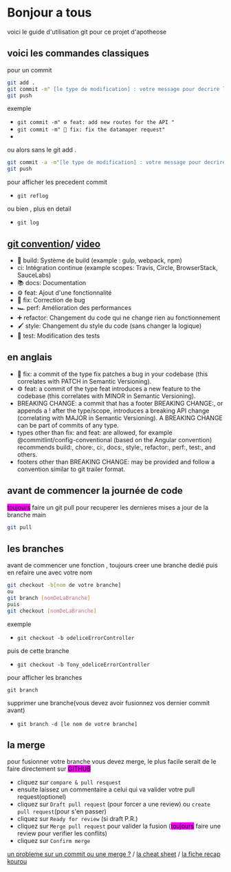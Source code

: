 # Bonjour a tous

voici le guide d'utilisation git pour ce projet d'apotheose

## voici les commandes classiques

pour un commit

```bash
git add .
git commit -m" [le type de modification] : votre message pour decrire les modif que vous avez apportez"
git push
```

exemple

- `git commit -m" ⚙ feat: add new routes for the API "`
- `git commit -m" 🔧 fix: fix the datamaper request"`
-

ou alors sans le git add .

```bash
git commit -a -m"[le type de modification] : votre message pour decrire les modif que vous avez apportez"
git push
```

pour afficher les precedent commit

- `git reflog`

ou bien , plus en detail

- `git log`

[git convention](https://www.conventionalcommits.org/en/v1.0.0/)/ [video](https://www.youtube.com/watch?v=AlHohDBBAMY&ab_channel=Grafikart.fr)
---

<type>

- 🧱 build: Système de build (example : gulp, webpack, npm)
- ci: Intégration continue (example scopes: Travis, Circle, BrowserStack,
SauceLabs)
- 📚 docs: Documentation
- ⚙ feat: Ajout d'une fonctionnalité
- 🔧 fix: Correction de bug
- 🏎 perf: Amélioration des performances
- ➕ refactor: Changement du code qui ne change rien au fonctionnement
- 🖌️ style: Changement du style du code (sans changer la logique)
- 🔌 test: Modification des tests

en anglais
---

- 🔧 fix: a commit of the type fix patches a bug in your codebase (this correlates with PATCH in Semantic Versioning).
- ⚙ feat: a commit of the type feat introduces a new feature to the codebase (this correlates with MINOR in Semantic Versioning).
- BREAKING CHANGE: a commit that has a footer BREAKING CHANGE:, or appends a ! after the type/scope, introduces a breaking API change (correlating with MAJOR in Semantic Versioning). A BREAKING CHANGE can be part of commits of any type.
- types other than fix: and feat: are allowed, for example @commitlint/config-conventional (based on the Angular convention) recommends build:, chore:, ci:, docs:, style:, refactor:, perf:, test:, and others.
- footers other than BREAKING CHANGE: <description> may be provided and follow a convention similar to git trailer format.

## avant de commencer la journée de code

<mark style="background-color: #F0F">toujours</mark> faire un git pull pour recuperer les dernieres mises a jour de la branche main

```bash
git pull
```

## les branches

avant de commencer une fonction , toujours creer une branche dedié puis en refaire une avec votre nom

```bash
git checkout -b[nom de votre branche]
ou
git branch [nomDeLaBranche]
puis
git checkout [nomDeLaBranche]
```

exemple

- `git checkout -b odeliceErrorController`

puis de cette branche

- `git checkout -b Tony_odeliceErrorController`

pour afficher les branches

`git branch`

supprimer une branche(vous devez avoir fusionnez vos dernier commit avant)

- `git branch -d [le nom de votre branche]`

## la merge

pour fusionner votre branche vous devez merge, le plus facile serait de le faire directement sur <mark style="background-color: #F0F">GITHUB</mark>

- cliquez sur `compare & pull resquest`
- ensuite laissez un commentaire a celui qui va valider votre pull request(optionel)
- cliquez sur `Draft pull request` (pour forcer a une review) ou `create pull request`(pour s'en passer)
- cliquez sur `Ready for review` (si draft P.R.)
- cliquez sur `Merge pull request` pour valider la fusion (<mark style="background-color: #F0F">toujours</mark> faire une review pour verifier les conflits)
- cliquez sur `Confirm merge`

[un probleme sur un commit ou une merge ?](https://ohshitgit.com/fr) / [la cheat sheet](https://training.github.com/downloads/fr/github-git-cheat-sheet.pdf) / [la fiche recap kourou](https://kourou.oclock.io/ressources/fiche-recap/git-et-github/)
